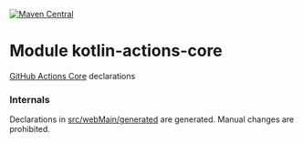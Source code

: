 [![Maven Central](https://img.shields.io/maven-central/v/org.jetbrains.kotlin-wrappers/kotlin-actions-core)](https://search.maven.org/artifact/org.jetbrains.kotlin-wrappers/kotlin-actions-core)

# Module kotlin-actions-core

[GitHub Actions Core](https://github.com/actions/toolkit) declarations

### Internals

Declarations in [src/webMain/generated](./src/webMain/generated) are generated.
Manual changes are prohibited.
